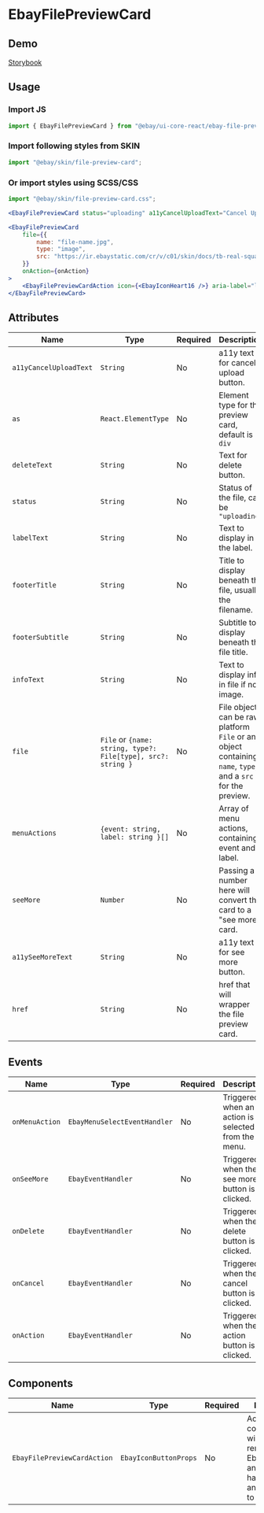 # EbayFilePreviewCard

## Demo

[Storybook](https://opensource.ebay.com/ebayui-core-react/main/?path=/docs/media-ebay-file-preview-card--docs)

## Usage

### Import JS

```jsx harmony
import { EbayFilePreviewCard } from "@ebay/ui-core-react/ebay-file-preview-card";
```

### Import following styles from SKIN

```jsx harmony
import "@ebay/skin/file-preview-card";
```

### Or import styles using SCSS/CSS

```jsx harmony
import "@ebay/skin/file-preview-card.css";
```

```jsx harmony
<EbayFilePreviewCard status="uploading" a11yCancelUploadText="Cancel Uploard" onCancel={(e) => action("onCancel")(e)} />
```

```jsx harmony
<EbayFilePreviewCard
    file={{
        name: "file-name.jpg",
        type: "image",
        src: "https://ir.ebaystatic.com/cr/v/c01/skin/docs/tb-real-square-pic.jpg",
    }}
    onAction={onAction}
>
    <EbayFilePreviewCardAction icon={<EbayIconHeart16 />} aria-label="like item" />
</EbayFilePreviewCard>
```

## Attributes

| Name                   | Type                                                         | Required | Description                                                                                                  | Data |
| ---------------------- | ------------------------------------------------------------ | -------- | ------------------------------------------------------------------------------------------------------------ | ---- |
| `a11yCancelUploadText` | `String`                                                     | No       | a11y text for cancel upload button.                                                                          |      |
| `as`                   | `React.ElementType`                                          | No       | Element type for the preview card, default is `div`                                                          |      |
| `deleteText`           | `String`                                                     | No       | Text for delete button.                                                                                      |      |
| `status`               | `String`                                                     | No       | Status of the file, can be `"uploading"`                                                                     |      |
| `labelText`            | `String`                                                     | No       | Text to display in the label.                                                                                |      |
| `footerTitle`          | `String`                                                     | No       | Title to display beneath the file, usually the filename.                                                     |      |
| `footerSubtitle`       | `String`                                                     | No       | Subtitle to display beneath the file title.                                                                  |      |
| `infoText`             | `String`                                                     | No       | Text to display info in file if not image.                                                                   |      |
| `file`                 | `File` or `{name: string, type?: File[type], src?: string }` | No       | File object, can be raw platform `File` or an object containing `name`, `type`, and a `src` for the preview. |      |
| `menuActions`          | `{event: string, label: string }[]`                          | No       | Array of menu actions, containing event and label.                                                           |      |
| `seeMore`              | `Number`                                                     | No       | Passing a number here will convert the card to a "see more" card.                                            |      |
| `a11ySeeMoreText`      | `String`                                                     | No       | a11y text for see more button.                                                                               |
| `href`                 | `String`                                                     | No       | href that will wrapper the file preview card.                                                                |

## Events

| Name           | Type                         | Required | Description                                         | Data                                                            |
| -------------- | ---------------------------- | -------- | --------------------------------------------------- | --------------------------------------------------------------- |
| `onMenuAction` | `EbayMenuSelectEventHandler` | No       | Triggered when an action is selected from the menu. | `event, {index: number, checked: number[], eventName?: string}` |
| `onSeeMore`    | `EbayEventHandler`           | No       | Triggered when the see more button is clicked.      | `event`                                                         |
| `onDelete`     | `EbayEventHandler`           | No       | Triggered when the delete button is clicked.        | `event`                                                         |
| `onCancel`     | `EbayEventHandler`           | No       | Triggered when the cancel button is clicked.        | `event`                                                         |
| `onAction`     | `EbayEventHandler`           | No       | Triggered when the action button is clicked.        | `event`                                                         |

## Components

| Name                        | Type                  | Required | Description                                                                                                            | Data |
| --------------------------- | --------------------- | -------- | ---------------------------------------------------------------------------------------------------------------------- | ---- |
| `EbayFilePreviewCardAction` | `EbayIconButtonProps` | No       | Action component that will be used to render EbayIconButton and needs to have an `icon` and `aria-label` to be render. |
